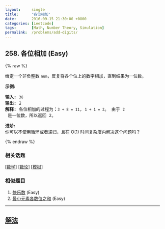 ```yaml
---
layout:     single
title:      "各位相加"
date:       2016-09-15 21:30:00 +0800
categories: [Leetcode]
tags:       [Math, Number Theory, Simulation]
permalink:  /problems/add-digits/
---
```


## 258. 各位相加 (Easy)

{% raw %}

<p>给定一个非负整数 <code>num</code>，反复将各个位上的数字相加，直到结果为一位数。</p>

<p><strong>示例:</strong></p>

<pre><strong>输入:</strong> <code>38</code>
<strong>输出:</strong> 2 
<strong>解释: </strong>各位相加的过程为<strong>：</strong><code>3 + 8 = 11</code>, <code>1 + 1 = 2</code>。 由于&nbsp;<code>2</code> 是一位数，所以返回 2。
</pre>

<p><strong>进阶:</strong><br>
你可以不使用循环或者递归，且在 O(1) 时间复杂度内解决这个问题吗？</p>

{% endraw %}

### 相关话题
  [[数学](https://github.com/awesee/leetcode/tree/master/tag/math/README.md)]
  [[数论](https://github.com/awesee/leetcode/tree/master/tag/number-theory/README.md)]
  [[模拟](https://github.com/awesee/leetcode/tree/master/tag/simulation/README.md)]

### 相似题目
  1. [快乐数](/problems/happy-number) (Easy)
  1. [最小元素各数位之和](/problems/sum-of-digits-in-the-minimum-number) (Easy)

---

## [解法](https://github.com/awesee/leetcode/tree/master/problems/add-digits)
